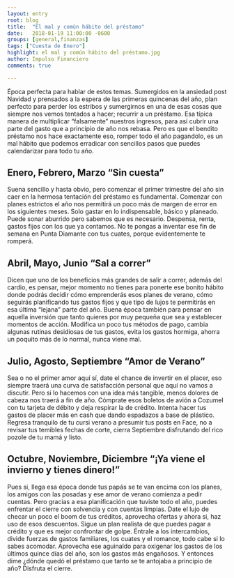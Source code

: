 ```yaml
---
layout: entry
root: blog
title:  "El mal y común hábito del préstamo"
date:   2018-01-19 11:00:00 -0600
groups: [general,finanzas]
tags: ["Cuesta de Enero"]
highlight: el mal y común hábito del préstamo.jpg 
author: Impulso Financiero
comments: true

---
```

Época perfecta para hablar de estos temas. Sumergidos en la ansiedad post Navidad y prensados a la espera de las primeras quincenas del año, plan perfecto para perder los estribos y sumergirnos en una de esas cosas que siempre nos vemos tentados a hacer; recurrir a un préstamo. Esa típica manera de multiplicar “falsamente” nuestros ingresos, para así cubrir una parte del gasto que a principio de año nos rebasa. Pero es que el bendito préstamo nos hace exactamente eso, romper todo el año pagandolo, es un mal hábito que podemos erradicar con sencillos pasos que puedes calendarizar para todo tu año. 


## Enero, Febrero, Marzo  “Sin cuesta”

Suena sencillo y hasta obvio, pero comenzar el primer trimestre del año sin caer en la hermosa tentación del préstamo es fundamental. Comenzar con planes estrictos el año nos permitirá un poco más de margen de error en los siguientes meses. Solo gastar en lo indispensable, básico y planeado. Puede sonar aburrido pero sabemos que es necesario. Despensa, renta, gastos fijos con los que ya contamos. No te pongas a inventar ese fin de semana en Punta Diamante con tus cuates, porque evidentemente te romperá. 


## Abril, Mayo, Junio “Sal a correr”

Dicen que uno de los beneficios más grandes de salir a correr, además del cardio, es pensar, mejor momento no tienes para ponerte ese bonito hábito donde podrás decidir cómo emprenderás esos planes de verano, cómo seguirás planificando tus gastos fijos y que tipo de lujos te permitirás en esa última “lejana” parte del año. Buena época también para pensar en aquella inversión que tanto quieres por muy pequeña que sea y establecer momentos de acción. Modifica un poco tus métodos de pago, cambia algunas rutinas desidiosas de tus gastos, evita los gastos hormiga, ahorra un poquito más de lo normal, nunca viene mal. 


## Julio, Agosto, Septiembre “Amor de Verano”

Sea o no el primer amor aquí sí, date el chance de invertir en el placer, eso siempre traerá una curva de satisfacción personal que aquí no vamos a discutir. Pero si lo hacemos con una idea más tangible, menos dolores de cabeza nos traerá a fin de año. Cómprate esos boletos de avión a Cozumel con tu tarjeta de débito y deja respirar la de crédito. Intenta hacer tus gastos de placer más en cash que dando espadazos a base de plástico. Regresa tranquilo de tu cursi verano a presumir tus posts en Face, no a revisar tus temibles fechas de corte, cierra Septiembre disfrutando del rico pozole de tu mamá y listo. 


## Octubre, Noviembre, Diciembre “¡Ya viene el invierno y tienes dinero!”

Pues si,  llega esa época donde tus papás se te van encima con los planes, los amigos con las posadas y ese amor de verano comienza a pedir cuentas. Pero gracias a esa planificación que tuviste todo el año, puedes enfrentar el cierre  con solvencia y con cuentas limpias. Date el lujo de checar un poco el boom de tus créditos,  aprovecha ofertas y ahora si, haz uso de esos descuentos. Sigue un plan realista de que puedes pagar a crédito y que es mejor confrontar de golpe. Éntrale a los intercambios, divide fuerzas de gastos familiares, los cuates y el romance, todo cabe si lo sabes acomodar. Aprovecha ese aguinaldo para oxigenar los gastos de los últimos quince días del año, son los gastos más engañosos.  Y entonces dime ¿dónde quedó el préstamo que tanto se te antojaba a principio de año? Disfruta el cierre.


